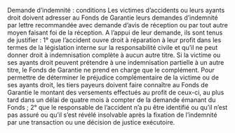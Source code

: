 Demande d’indemnité : conditions
Les victimes d’accidents ou leurs ayants droit doivent adresser au Fonds de Garantie leurs demandes d’indemnité par lettre recommandée avec demande d’avis de réception ou par tout autre moyen faisant foi de la réception. A l’appui de leur demande, ils sont tenus de justifier :
1° que l’accident ouvre droit à réparation à leur profit dans les termes de la législation interne sur la responsabilité civile et qu’il ne peut donner droit à indemnisation complète à aucun autre titre. Si la victime ou ses ayants droit peuvent prétendre à une indemnisation partielle à un autre titre, le Fonds de Garantie ne prend en charge que le complément. Pour permettre de déterminer le préjudice complémentaire de la victime ou de ses ayants droit, les tiers payeurs doivent faire connaître au Fonds de Garantie le montant des versements effectués au profit de ceux-ci, au plus tard dans un délai de quatre mois à compter de la demande émanant du Fonds ;
2° que le responsable de l’accident n’a pu être identifié ou qu’il n’est pas assuré ou qu’il s’est révélé insolvable après la fixation de l’indemnité par une transaction ou une décision de justice exécutoire.